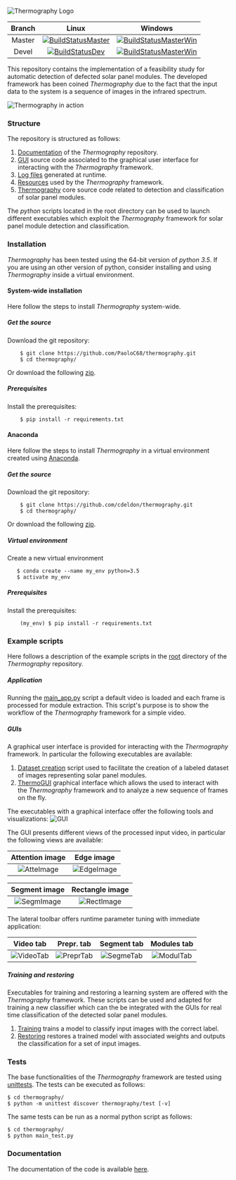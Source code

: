 ![](https://github.com/cdeldon/thermography/blob/master/docs/source/_static/logo.png?raw=true "Thermography Logo")

Branch|Linux|Windows|
:----:|:----:|:----:|
Master|[![BuildStatusMaster](https://travis-ci.org/cdeldon/thermography.svg?branch=master)](https://travis-ci.org/cdeldon)|[![BuildStatusMasterWin](https://ci.appveyor.com/api/projects/status/ve3xbuictiakc5cj/branch/master?svg=true&passingText=passing)](https://ci.appveyor.com/project/cdeldon/thermography/branch/master)
Devel|[![BuildStatusDev](https://travis-ci.org/cdeldon/thermography.svg?branch=devel)](https://travis-ci.org/cdeldon)|[![BuildStatusMasterWin](https://ci.appveyor.com/api/projects/status/ve3xbuictiakc5cj/branch/devel?svg=true&passingText=passing)](https://ci.appveyor.com/project/cdeldon/thermography/branch/devel)


This repository contains the implementation of a feasibility study for automatic detection of defected solar panel modules.
The developed framework has been coined _Thermography_ due to the fact that the input data to the system is a sequence of images in the infrared spectrum.

![Thermography in action](docs/source/_static/example-view.gif)

### Structure
The repository is structured as follows:
 1. [Documentation](docs) of the _Thermography_ repository.
 2. [GUI](gui) source code associated to the graphical user interface for interacting with the _Thermography_ framework.
 3. [Log files](logs) generated at runtime.
 4. [Resources](resources) used by the _Thermography_ framework.
 5. [Thermography](thermography) core source code related to detection and classification of solar panel modules.
 
The _python_ scripts located in the root directory can be used to launch different executables which exploit the _Thermography_ framework for solar panel module detection and classification.

### Installation

*Thermography* has been tested using the 64-bit version of *python 3.5*.
If you are using an other version of python, consider installing and using *Thermography* inside a virtual environment.

#### System-wide installation

Here follow the steps to install *Thermography* system-wide.

##### Get the source

Download the git repository:

``` lang=bash
    $ git clone https://github.com/PaoloC68/thermography.git
    $ cd thermography/
```

Or download the following [zip](https://github.com/cdeldon/thermography/archive/master.zip).

##### Prerequisites

Install the prerequisites:

``` lang=bash
    $ pip install -r requirements.txt
```

#### Anaconda

Here follow the steps to install *Thermography* in a virtual environment created using [Anaconda](https://www.anaconda.com/download/).

##### Get the source

Download the git repository:

``` lang=bash
    $ git clone https://github.com/cdeldon/thermography.git
    $ cd thermography/
```

Or download the following [zip](https://github.com/cdeldon/thermography/archive/master.zip).

##### Virtual environment

Create a new virtual environment

``` lang=bash
   $ conda create --name my_env python=3.5
   $ activate my_env
```

##### Prerequisites
Install the prerequisites:

``` lang=bash
    (my_env) $ pip install -r requirements.txt
```

### Example scripts
Here follows a description of the example scripts in the [root](.) directory of the _Thermography_ repository.

##### Application
Running the [main_app.py](main_app.py) script a default video is loaded and each frame is processed for module extraction.
This script's purpose is to show the workflow of the _Thermography_ framework for a simple video.

##### GUIs
A graphical user interface is provided for interacting with the _Thermography_ framework. In particular the following executables are available:
  1. [Dataset creation](main_create_dataset.py) script used to facilitate the creation of a labeled dataset of images representing solar panel modules.
  2. [ThermoGUI](main_thermogui.py) graphical interface which allows the used to interact with the _Thermography_ framework and to analyze a new sequence of frames on the fly.

The executables with a graphical interface offer the following tools and visualizations:
![GUI](./docs/source/_static/gui_video.PNG?raw=true "GUI")

The GUI presents different views of the processed input video, in particular the following views are available:


Attention image|Edge image
:---:|:---:
![AtteImage](./docs/source/_static/attention_image.PNG?raw=true "Attention image")|![EdgeImage](./docs/source/_static/edge_image.PNG?raw=true "Edge image")

Segment image|Rectangle image
:---:|:---:
![SegmImage](./docs/source/_static/segments_image.PNG?raw=true "Segment Image")|![RectImage](./docs/source/_static/rectangle_image.PNG?raw=true "Rectangle Image")



The lateral toolbar offers runtime parameter tuning with immediate application:

Video tab|Prepr. tab|Segment tab|Modules tab
:---:|:---:|:---:|:---:
![VideoTab](./docs/source/_static/video_tab.PNG?raw=true "Video tab")|![PreprTab](./docs/source/_static/preprocessing_tab.PNG?raw=true "Preprocessing Tab")|![SegmeTab](./docs/source/_static/segments_tab.PNG?raw=true "Segments Tab")|![ModulTab](./docs/source/_static/modules_tab.PNG?raw=true "Modules Tab")

##### Training and restoring
Executables for training and restoring a learning system are offered with the _Thermography_ framework.
These scripts can be used and adapted for training a new classifier which can the be integrated with the GUIs for real time classification of the detected solar panel modules.

 1. [Training](main_training.py) trains a model to classify input images with the correct label.
 2. [Restoring](main_training_restorer.py) restores a trained model with associated weights and outputs the classification for a set of input images.
### Tests
The base functionalities of the _Thermography_ framework are tested using [unittests](https://docs.python.org/3/library/unittest.html).
The tests can be executed as follows:
```lang=bash
$ cd thermography/
$ python -m unittest discover thermography/test [-v]
```

The same tests can be run as a normal python script as follows:
```lang=bash
$ cd thermography/
$ python main_test.py
```


### Documentation
The documentation of the code is available [here](https://cdeldon.github.io/thermography/).

